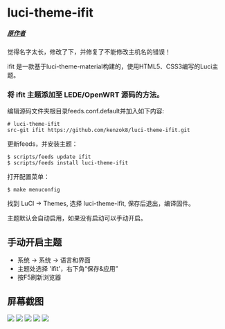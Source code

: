 # luci-theme-ifit


##### [原作者](https://github.com/xiaoqingfengATGH/luci-theme-infinityfreedom)

觉得名字太长，修改了下，并修复了不能修改主机名的错误！

ifit 是一款基于luci-theme-material构建的，使用HTML5、CSS3编写的Luci主题。


### 将 ifit 主题添加至 LEDE/OpenWRT 源码的方法。

编辑源码文件夹根目录feeds.conf.default并加入如下内容:

    # luci-theme-ifit
    src-git ifit https://github.com/kenzok8/luci-theme-ifit.git

更新feeds，并安装主题：

    $ scripts/feeds update ifit
    $ scripts/feeds install luci-theme-ifit

打开配置菜单：

    $ make menuconfig

找到 LuCI -> Themes, 选择 luci-theme-ifit, 保存后退出，编译固件。 

主题默认会自动启用，如果没有启动可以手动开启。

手动开启主题
----------------

  * 系统 -> 系统 -> 语言和界面
  * 主题处选择 'ifit'，右下角“保存&应用”
  * 按F5刷新浏览器

屏幕截图
----------------
![](screenshots/tes-38.jpg)
![](screenshots/tes-39.jpg)
![](screenshots/tes-40.jpg)
![](screenshots/tes-41.jpg)
![](screenshots/tes-42.jpg)
